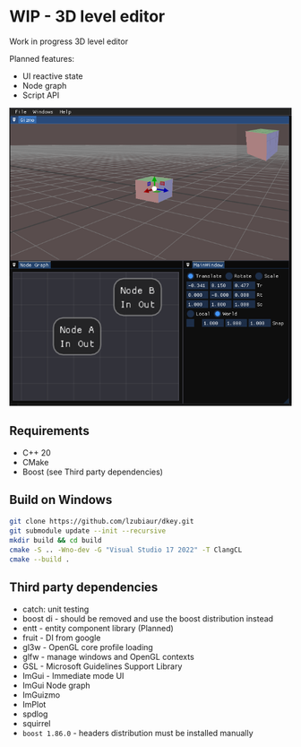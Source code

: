 # WIP - 3D level editor

Work in progress 3D level editor

Planned features:
* UI reactive state
* Node graph
* Script API

![Editor screenshot](assets/editor.png)

## Requirements

* C++ 20
* CMake
* Boost (see Third party dependencies)

## Build on Windows

```bash
git clone https://github.com/lzubiaur/dkey.git
git submodule update --init --recursive
mkdir build && cd build
cmake -S .. -Wno-dev -G "Visual Studio 17 2022" -T ClangCL
cmake --build . 
```

## Third party dependencies

* catch: unit testing
* boost di - should be removed and use the boost distribution instead
* entt - entity component library (Planned)
* fruit - DI from google
* gl3w - OpenGL core profile loading
* glfw - manage windows and OpenGL contexts
* GSL - Microsoft Guidelines Support Library
* ImGui - Immediate mode UI
* ImGui Node graph
* ImGuizmo
* ImPlot
* spdlog
* squirrel
* `boost 1.86.0` - headers distribution must be installed manually
